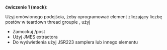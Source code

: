 **ćwiczenie 1 (mock)**:

Użyj omówionego podejścia, żeby oprogramować element zliczający liczbę postów w teardown thread groupie , użyj

- Zamockuj /post
- Użyj JMES extractora
- Do wyświetlenia użyj JSR223 samplera lub innego elementu


